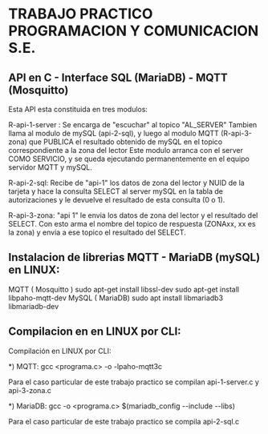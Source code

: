 TRABAJO PRACTICO PROGRAMACION Y COMUNICACION S.E.
=================================================


API en C - Interface SQL (MariaDB) - MQTT (Mosquitto)
-----------------------------------------------------
Esta API esta constituida en tres modulos:

R-api-1-server : Se encarga de "escuchar" al topico "AL_SERVER"
                 Tambien llama al modulo de mySQL (api-2-sql),
                 y luego al modulo MQTT (R-api-3-zona) que PUBLICA
                 el resultado obtenido de mySQL en el topico correspondiente
                 a la zona del lector
Este modulo arranca con el server COMO SERVICIO, y se queda ejecutando
permanentemente en el equipo servidor MQTT y mySQL.

R-api-2-sql: Recibe de "api-1" los datos de zona del lector y NUID de
             la tarjeta y hace la consulta SELECT al server mySQL en la tabla de
             autorizaciones y le devuelve el resultado de esta consulta (0 o 1).

R-api-3-zona: "api 1" le envia los datos de zona del lector
               y el resultado del SELECT. Con esto arma el
               nombre del topico de respuesta (ZONAxx, xx es la zona)
               y envia a ese topico el resultado del SELECT.

Instalacion de librerias MQTT - MariaDB (mySQL) en LINUX:
---------------------------------------------------------

MQTT ( Mosquitto )
                  sudo apt-get install libssl-dev
                  sudo apt-get install libpaho-mqtt-dev
MySQL ( MariaDB)
                  sudo apt install libmariadb3 libmariadb-dev            


Compilacion en en LINUX por CLI:
---------------------------------------------------------

Compilación en LINUX por CLI:

*) MQTT:
        gcc <programa.c> -o <ejecutable> -lpaho-mqtt3c

   Para el caso particular de este trabajo practico se
   compilan api-1-server.c  y  api-3-zona.c

*) MariaDB:
           gcc -o <ejecutable> <programa.c> $(mariadb_config --include --libs)

   Para el caso particular de este trabajo practico se
   compila api-2-sql.c





